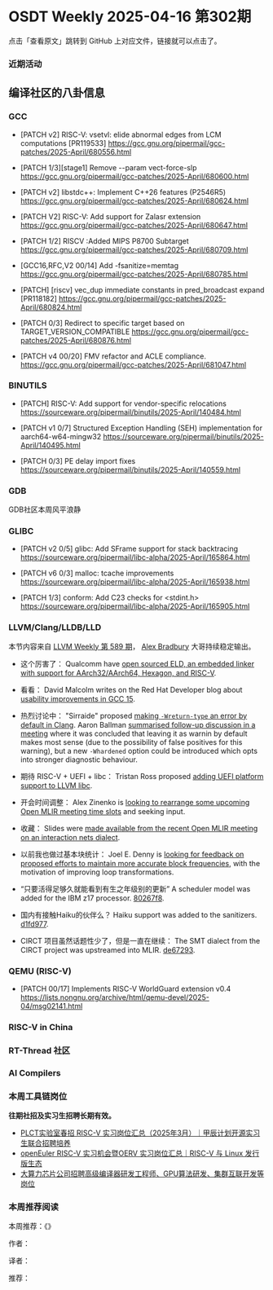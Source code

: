 # OSDT Weekly 2025-04-16 第302期

点击「查看原文」跳转到 GitHub 上对应文件，链接就可以点击了。

### 近期活动

## 编译社区的八卦信息

### GCC

- [PATCH v2] RISC-V: vsetvl: elide abnormal edges from LCM computations [PR119533]
  https://gcc.gnu.org/pipermail/gcc-patches/2025-April/680556.html

- [PATCH 1/3][stage1] Remove --param vect-force-slp
  https://gcc.gnu.org/pipermail/gcc-patches/2025-April/680600.html

- [PATCH v2] libstdc++: Implement C++26 <debugging> features (P2546R5)
  https://gcc.gnu.org/pipermail/gcc-patches/2025-April/680624.html

- [PATCH V2] RISC-V: Add support for Zalasr extension
  https://gcc.gnu.org/pipermail/gcc-patches/2025-April/680647.html

- [PATCH 1/2] RISCV :Added MIPS P8700 Subtarget
  https://gcc.gnu.org/pipermail/gcc-patches/2025-April/680709.html

- [GCC16,RFC,V2 00/14] Add -fsanitize=memtag
  https://gcc.gnu.org/pipermail/gcc-patches/2025-April/680785.html

- [PATCH] [riscv] vec_dup immediate constants in pred_broadcast expand [PR118182]
  https://gcc.gnu.org/pipermail/gcc-patches/2025-April/680824.html

- [PATCH 0/3] Redirect to specific target based on TARGET_VERSION_COMPATIBLE
  https://gcc.gnu.org/pipermail/gcc-patches/2025-April/680876.html

- [PATCH v4 00/20] FMV refactor and ACLE compliance.
  https://gcc.gnu.org/pipermail/gcc-patches/2025-April/681047.html

### BINUTILS

- [PATCH] RISC-V: Add support for vendor-specific relocations
  https://sourceware.org/pipermail/binutils/2025-April/140484.html

- [PATCH v1 0/7] Structured Exception Handling (SEH) implementation for aarch64-w64-mingw32
  https://sourceware.org/pipermail/binutils/2025-April/140495.html

- [PATCH 0/3] PE delay import fixes
  https://sourceware.org/pipermail/binutils/2025-April/140559.html

### GDB

GDB社区本周风平浪静

### GLIBC

- [PATCH v2 0/5] glibc: Add SFrame support for stack backtracing
  https://sourceware.org/pipermail/libc-alpha/2025-April/165864.html

- [PATCH v6 0/3] malloc: tcache improvements
  https://sourceware.org/pipermail/libc-alpha/2025-April/165938.html

- [PATCH 1/3] conform: Add C23 checks for <stdint.h>
  https://sourceware.org/pipermail/libc-alpha/2025-April/165905.html

### LLVM/Clang/LLDB/LLD

本节内容来自 [LLVM Weekly 第 589 期](http://llvmweekly.org/issue/589)，
[Alex Bradbury](https://www.linkedin.com/in/alex-bradbury/) 大哥持续稳定输出。

* 这个厉害了： Qualcomm have [open sourced ELD, an embedded linker with support for AArch32/AArch64, Hexagon, and RISC-V](https://www.qualcomm.com/developer/blog/2025/04/eld-new-open-source-embedded-linker-tool-for-embedded-systems).

* 看看： David Malcolm writes on the Red Hat Developer blog about [usability improvements in GCC 15](https://developers.redhat.com/articles/2025/04/10/6-usability-improvements-gcc-15).

* 热烈讨论中： "Sirraide" proposed [making `-Wreturn-type` an error by default in Clang](https://discourse.llvm.org/t/rfc-make-wreturn-type-an-error-by-default/85775).  Aaron Ballman [summarised follow-up discussion in a meeting](https://discourse.llvm.org/t/rfc-make-wreturn-type-an-error-by-default/85775/6) where it was concluded that leaving it as warnin by default makes most sense (due to the possibility of false positives for this warning), but a new `-Whardened` option could be introduced which opts into stronger diagnostic behaviour.

* 期待 RISC-V + UEFI + libc： Tristan Ross proposed [adding UEFI platform support to LLVM libc](https://discourse.llvm.org/t/rfc-uefi-platform-in-llvm-libc/85729).

* 开会时间调整： Alex Zinenko is [looking to rearrange some upcoming Open MLIR meeting time slots](https://discourse.llvm.org/t/time-slots-for-open-mlir-meetings/85764) and seeking input.

* 收藏： Slides were [made available from the recent Open MLIR meeting on an interaction nets dialect](https://discourse.llvm.org/t/open-mlir-meeting-april-10-2025-inet-interaction-nets-dialect/85763).

* 以前我也做过基本块统计： Joel E. Denny is [looking for feedback on proposed efforts to maintain more accurate block frequencies](https://discourse.llvm.org/t/rfc-fix-loop-transformations-to-preserve-block-frequencies/85785), with the motivation of improving loop transformations.

* “只要活得足够久就能看到有生之年级别的更新” A scheduler model was added for the IBM z17 processor.
  [80267f8](https://github.com/llvm/llvm-project/commit/80267f814824).

* 国内有接触Haiku的伙伴么？ Haiku support was added to the sanitizers.
  [d1fd977](https://github.com/llvm/llvm-project/commit/d1fd97737e90).

* CIRCT 项目虽然话题性少了，但是一直在继续： The SMT dialect from the CIRCT project was upstreamed into MLIR.
  [de67293](https://github.com/llvm/llvm-project/commit/de67293c093e).

### QEMU (RISC-V)

- [PATCH 00/17] Implements RISC-V WorldGuard extension v0.4
  https://lists.nongnu.org/archive/html/qemu-devel/2025-04/msg02141.html

### RISC-V in China

### RT-Thread 社区

### AI Compilers

### 本周工具链岗位

**往期社招及实习生招聘长期有效。**

- [PLCT实验室春招 RISC-V 实习岗位汇总（2025年3月）｜甲辰计划开源实习生联合招聘培养](https://mp.weixin.qq.com/s/no5v_YeGI3LUE7mYv5wUpQ)
- [openEuler RISC-V 实习机会暨OERV 实习岗位汇总｜RISC-V 与 Linux 发行版生态](https://mp.weixin.qq.com/s/87XEhORtte_iTTZqjinX2g)
- [大算力芯片公司招聘高级编译器研发工程师、GPU算法研发、集群互联开发等岗位](https://mp.weixin.qq.com/s/ONoNJ5jZmL794AdtlHrDuQ)

### 本周推荐阅读

本周推荐：《》

作者：

译者：

推荐：
